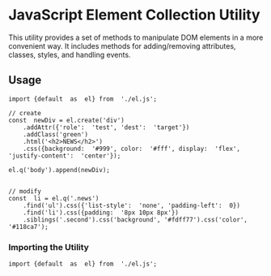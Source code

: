 
# JavaScript Element Collection Utility

This utility provides a set of methods to manipulate DOM elements in a more convenient way. It includes methods for adding/removing attributes, classes, styles, and handling events.

## Usage
```
import {default  as  el} from  './el.js';
   
// create
const  newDiv = el.create('div')
    .addAttr({'role':  'test', 'dest':  'target'})
    .addClass('green')
    .html('<h2>NEWS</h2>')
    .css({background:  '#999', color:  '#fff', display:  'flex', 'justify-content':  'center'});

el.q('body').append(newDiv);
    
      
// modify
const  li = el.q('.news')
    .find('ul').css({'list-style':  'none', 'padding-left':  0})
    .find('li').css({padding:  '8px 10px 8px'})
    .siblings('.second').css('background', '#fdff77').css('color', '#118ca7');
```

### Importing the Utility

```
import {default  as  el} from  './el.js';
```
